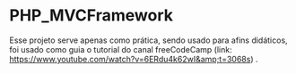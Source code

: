 # PHP_MVCFramework
Esse projeto serve apenas como prática, sendo usado para afins didáticos, foi usado como guia o tutorial do canal freeCodeCamp (link: https://www.youtube.com/watch?v=6ERdu4k62wI&amp;t=3068s) .
